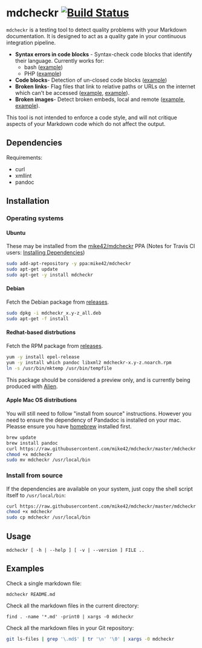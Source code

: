 # mdcheckr [![Build Status](https://travis-ci.org/mike42/mdcheckr.svg?branch=master)](https://travis-ci.org/mike42/mdcheckr)

`mdcheckr` is a testing tool to detect quality problems with your Markdown documentation. It is designed to act as a quality gate in your continuous integration pipeline.

- **Syntax errors in code blocks** - Syntax-check code blocks that identify their language. Currently works for:
  - bash ([example](tests/04_codeblock_bash_bad.md))
  - PHP ([example](tests/05_codeblock_php_bad.md))
- **Code blocks**- Detection of un-closed code blocks ([example](tests/06_codeblock_plain_bad.md))
- **Broken links**- Flag files that link to relative paths or URLs on the internet which can't be accessed ([example](tests/00_rel_link_bad.md), [example](tests/01_abs_link_bad.md)).
- **Broken images**- Detect broken embeds, local and remote ([example](tests/02_rel_img_bad.md), [example](tests/03_abs_image_bad.md)).

This tool is not intended to enforce a code style, and will not critique aspects of your Markdown code which do not affect the output.

## Dependencies

Requirements:

- curl
- xmllint
- pandoc

## Installation

### Operating systems

#### Ubuntu

These may be installed from the [mike42/mdcheckr](https://launchpad.net/~mike42/+archive/ubuntu/mdcheckr) PPA (Notes for Travis CI users: [Installing Dependencies](https://docs.travis-ci.com/user/installing-dependencies/))

```bash
sudo add-apt-repository -y ppa:mike42/mdcheckr
sudo apt-get update
sudo apt-get -y install mdcheckr
```

#### Debian

Fetch the Debian package from [releases](https://github.com/mike42/mdcheckr/releases).

```bash
sudo dpkg -i mdcheckr_x.y-z_all.deb
sudo apt-get -f install
```

#### Redhat-based distrbutions

Fetch the RPM package from [releases](https://github.com/mike42/mdcheckr/releases).

```bash
yum -y install epel-release
yum -y install which pandoc libxml2 mdcheckr-x.y-z.noarch.rpm
ln -s /usr/bin/mktemp /usr/bin/tempfile
```

This package should be considered a preview only, and is currently being produced with [Alien](https://wiki.debian.org/Alien).

#### Apple Mac OS distributions

You will still need to follow "install from source" instructions. However you need to ensure the dependency of Pandadoc is installed on your mac. Pleasse ensure you have [homebrew](https://brew.sh/) installed first.

```bash
brew update
brew install pandoc
curl https://raw.githubusercontent.com/mike42/mdcheckr/master/mdcheckr -o mdcheckr
chmod +x mdcheckr
sudo mv mdcheckr /usr/local/bin
```

### Install from source

If the dependencies are available on your system, just copy the shell script itself to `/usr/local/bin`:

```bash
curl https://raw.githubusercontent.com/mike42/mdcheckr/master/mdcheckr -o mdcheckr
chmod +x mdcheckr
sudo cp mdcheckr /usr/local/bin
```

## Usage

```
mdcheckr [ -h | --help ] [ -v | --version ] FILE ..
```

## Examples

Check a single markdown file:

```
mdcheckr README.md
```

Check all the markdown files in the current directory:

```
find . -name '*.md' -print0 | xargs -0 mdcheckr
```

Check all the markdown files in your Git repository:

```bash
git ls-files | grep '\.md$' | tr '\n' '\0' | xargs -0 mdcheckr
```
